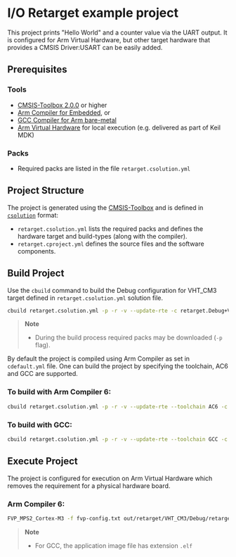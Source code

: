 # I/O Retarget example project

This project prints "Hello World" and a counter value via the UART output. It is configured for Arm Virtual Hardware, but other target hardware that provides a CMSIS Driver:USART can be easily added.

## Prerequisites

### Tools

 - [CMSIS-Toolbox 2.0.0](https://github.com/Open-CMSIS-Pack/devtools/releases) or higher
 - [Arm Compiler for Embedded](https://developer.arm.com/downloads/view/ACOMPE), or
 - [GCC Compiler for Arm bare-metal](https://developer.arm.com/downloads/-/arm-gnu-toolchain-downloads)
 - [Arm Virtual Hardware](https://developer.arm.com/Tools%20and%20Software/Arm%20Virtual%20Hardware) for local execution (e.g. delivered as part of Keil MDK)

### Packs

 - Required packs are listed in the file `retarget.csolution.yml`

## Project Structure

The project is generated using the [CMSIS-Toolbox](https://github.com/Open-CMSIS-Pack/devtools/blob/main/tools/projmgr/docs/Manual/Overview.md) and is defined in [`csolution`](https://github.com/Open-CMSIS-Pack/devtools/blob/main/tools/projmgr/docs/Manual/YML-Input-Format.md) format:

 - `retarget.csolution.yml` lists the required packs and defines the hardware target and build-types (along with the compiler).
 - `retarget.cproject.yml` defines the source files and the software components.

## Build Project

Use the `cbuild` command to build the Debug configuration for VHT_CM3 target defined in `retarget.csolution.yml` solution file.

```bash
cbuild retarget.csolution.yml -p -r -v --update-rte -c retarget.Debug+VHT_CM3
```

> **Note**
> - During the build process required packs may be downloaded (`-p` flag).

By default the project is compiled using Arm Compiler as set in `cdefault.yml` file.
One can build the project by specifying the toolchain, AC6 and GCC are supported.

### To build with Arm Compiler 6:

```bash
cbuild retarget.csolution.yml -p -r -v --update-rte --toolchain AC6 -c retarget.Debug+VHT_CM3
```

### To build with GCC:

```bash
cbuild retarget.csolution.yml -p -r -v --update-rte --toolchain GCC -c retarget.Debug+VHT_CM3
```

## Execute Project

The project is configured for execution on Arm Virtual Hardware which removes the requirement for a physical hardware board.

### Arm Compiler 6:

```bash
FVP_MPS2_Cortex-M3 -f fvp-config.txt out/retarget/VHT_CM3/Debug/retarget.axf
```
> **Note**
> - For GCC, the application image file has extension `.elf`
